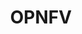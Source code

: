 ---
image:
  featured: 'true'
  path: /assets/images/projects/opnfv.png
permalink: /engineering/projects/opnfv/
project_link_name: opnfv
project_maintainers: ''
project_stats: 'false'
project_url: https://www.opnfv.org/
title: OPNFV
---